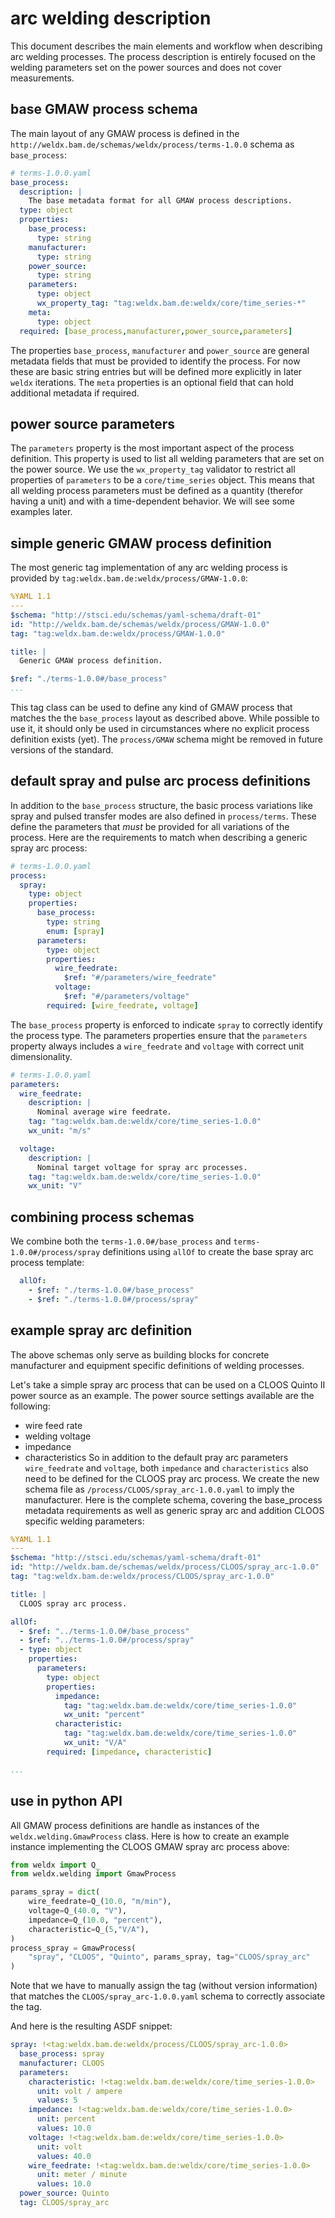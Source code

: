 # arc welding description
This document describes the main elements and workflow when describing arc welding processes. The process description is entirely focused on the welding parameters set on the power sources and does not cover measurements.

## base GMAW process schema 
The main layout of any GMAW process is defined in the `http://weldx.bam.de/schemas/weldx/process/terms-1.0.0` schema as `base_process`:
```yaml
# terms-1.0.0.yaml
base_process:
  description: |
    The base metadata format for all GMAW process descriptions.
  type: object
  properties:
    base_process:
      type: string
    manufacturer:
      type: string
    power_source:
      type: string
    parameters:
      type: object
      wx_property_tag: "tag:weldx.bam.de:weldx/core/time_series-*"
    meta:
      type: object
  required: [base_process,manufacturer,power_source,parameters]
```
The properties `base_process`, `manufacturer` and `power_source` are general metadata fields that must be provided to identify the process. For now these are basic string entries but will be defined more explicitly in later `weldx` iterations.
The `meta` properties is an optional field that can hold additional metadata if required.

## power source parameters
The `parameters` property is the most important aspect of the process definition.
This property is used to list all welding parameters that are set on the power source.
We use the `wx_property_tag` validator to restrict all properties of `parameters` to be a `core/time_series` object.
This means that all welding process parameters must be defined as a quantity (therefor having a unit) and with a time-dependent behavior. We will see some examples later.

## simple generic GMAW process definition
The most generic tag implementation of any arc welding process is provided by `tag:weldx.bam.de:weldx/process/GMAW-1.0.0`:
```yaml
%YAML 1.1
---
$schema: "http://stsci.edu/schemas/yaml-schema/draft-01"
id: "http://weldx.bam.de/schemas/weldx/process/GMAW-1.0.0"
tag: "tag:weldx.bam.de:weldx/process/GMAW-1.0.0"

title: |
  Generic GMAW process definition.

$ref: "./terms-1.0.0#/base_process"
...
```
This tag class can be used to define any kind of GMAW process that matches the the `base_process` layout as described above.
While possible to use it, it should only be used in circumstances where no explicit process definition exists (yet). The `process/GMAW` schema might be removed in future versions of the standard.

## default spray and pulse arc process definitions
In addition to the `base_process` structure, the basic process variations like spray and pulsed transfer modes are also defined in `process/terms`.
These define the parameters that *must* be provided for all variations of the process.
Here are the requirements to match when describing a generic spray arc process:
```yaml
# terms-1.0.0.yaml
process:
  spray:
    type: object
    properties:
      base_process:
        type: string
        enum: [spray]
      parameters:
        type: object
        properties:
          wire_feedrate:
            $ref: "#/parameters/wire_feedrate"
          voltage:
            $ref: "#/parameters/voltage"
        required: [wire_feedrate, voltage]
```
The `base_process` property is enforced to indicate `spray` to correctly identify the process type.
The parameters properties ensure that the `parameters` property always includes a `wire_feedrate` and `voltage` with correct unit dimensionality.
```yaml
# terms-1.0.0.yaml
parameters:
  wire_feedrate:
    description: |
      Nominal average wire feedrate.
    tag: "tag:weldx.bam.de:weldx/core/time_series-1.0.0"
    wx_unit: "m/s"

  voltage:
    description: |
      Nominal target voltage for spray arc processes.
    tag: "tag:weldx.bam.de:weldx/core/time_series-1.0.0"
    wx_unit: "V"
```
## combining process schemas
We combine both the `terms-1.0.0#/base_process` and `terms-1.0.0#/process/spray` definitions using `allOf` to create the base spray arc process template:
```yaml
  allOf:
    - $ref: "./terms-1.0.0#/base_process"
    - $ref: "./terms-1.0.0#/process/spray"
```
## example spray arc definition
The above schemas only serve as building blocks for concrete manufacturer and equipment specific definitions of welding processes.

Let's take a simple spray arc process that can be used on a CLOOS Quinto II power source as an example.
The power source settings available are the following:
- wire feed rate
- welding voltage
- impedance
- characteristics
So in addition to the default pray arc parameters `wire_feedrate` and `voltage`, both `impedance` and `characteristics` also need to be defined for the CLOOS pray arc process.
We create the new schema file as `/process/CLOOS/spray_arc-1.0.0.yaml` to imply the manufacturer.
Here is the complete schema, covering the base_process metadata requirements as well as generic spray arc and addition CLOOS specific welding parameters:

```yaml
%YAML 1.1
---
$schema: "http://stsci.edu/schemas/yaml-schema/draft-01"
id: "http://weldx.bam.de/schemas/weldx/process/CLOOS/spray_arc-1.0.0"
tag: "tag:weldx.bam.de:weldx/process/CLOOS/spray_arc-1.0.0"

title: |
  CLOOS spray arc process.

allOf:
  - $ref: "../terms-1.0.0#/base_process"
  - $ref: "../terms-1.0.0#/process/spray"
  - type: object
    properties:
      parameters:
        type: object
        properties:
          impedance:
            tag: "tag:weldx.bam.de:weldx/core/time_series-1.0.0"
            wx_unit: "percent"
          characteristic:
            tag: "tag:weldx.bam.de:weldx/core/time_series-1.0.0"
            wx_unit: "V/A"
        required: [impedance, characteristic]

...
```

## use in python API
All GMAW process definitions are handle as instances of the `weldx.welding.GmawProcess` class.
Here is how to create an example instance implementing the CLOOS GMAW spray arc process above:
```python
from weldx import Q_
from weldx.welding import GmawProcess

params_spray = dict(
    wire_feedrate=Q_(10.0, "m/min"),
    voltage=Q_(40.0, "V"),
    impedance=Q_(10.0, "percent"),
    characteristic=Q_(5,"V/A"),
)
process_spray = GmawProcess(
    "spray", "CLOOS", "Quinto", params_spray, tag="CLOOS/spray_arc"
)
```
Note that we have to manually assign the tag (without version information) that matches the `CLOOS/spray_arc-1.0.0.yaml` schema to correctly associate the tag.

And here is the resulting ASDF snippet:
```yaml
spray: !<tag:weldx.bam.de:weldx/process/CLOOS/spray_arc-1.0.0>
  base_process: spray
  manufacturer: CLOOS
  parameters:
    characteristic: !<tag:weldx.bam.de:weldx/core/time_series-1.0.0>
      unit: volt / ampere
      values: 5
    impedance: !<tag:weldx.bam.de:weldx/core/time_series-1.0.0>
      unit: percent
      values: 10.0
    voltage: !<tag:weldx.bam.de:weldx/core/time_series-1.0.0>
      unit: volt
      values: 40.0
    wire_feedrate: !<tag:weldx.bam.de:weldx/core/time_series-1.0.0>
      unit: meter / minute
      values: 10.0
  power_source: Quinto
  tag: CLOOS/spray_arc
```